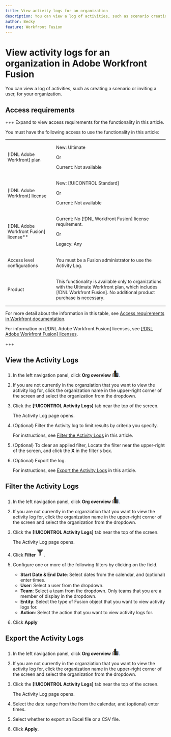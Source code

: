 ```yaml
---
title: View activity logs for an organization
description: You can view a log of activities, such as scenario creation or activation, for your organization.
author: Becky
feature: Workfront Fusion
---
```

# View activity logs for an organization in Adobe Workfront Fusion

You can view a log of activities, such as creating a scenario or inviting a user, for your organization.

## Access requirements

+++ Expand to view access requirements for the functionality in this article.

You must have the following access to use the functionality in this article:

<table style="table-layout:auto">
 <col> 
 <col> 
 <tbody> 
  <tr> 
   <td role="rowheader">[!DNL Adobe Workfront] plan</td>
   <td> <p>New: Ultimate</p> <p>Or</p> <p>Current: Not available</p></td> 
  </tr> 
  <tr data-mc-conditions=""> 
   <td role="rowheader">[!DNL Adobe Workfront] license</td> 
   <td> <p>New: [!UICONTROL Standard]</p><p>Or</p><p>Current: Not available</p> </td> 
  </tr> 
  <tr> 
   <td role="rowheader">[!DNL Adobe Workfront Fusion] license**</td> 
   <td>
   <p>Current: No [!DNL Workfront Fusion] license requirement.</p>
   <p>Or</p>
   <p>Legacy: Any </p>
   </td> 
  </tr> 
   <tr> 
   <td role="rowheader">Access level configurations</td> 
   <td> <p>You must be a Fusion administrator to use the Activity Log.</p></td> 
  </tr> 
  <tr> 
   <td role="rowheader">Product</td> 
   <td>
   <p>This functionality is available only to organizations with the Ultimate Workfront plan, which includes [!DNL Workfront Fusion]. No additional product purchase is necessary.</p>
   </td> 
  </tr>
 </tbody> 
</table>

For more detail about the information in this table, see [Access requirements in Workfront documentation](/help/workfront-fusion/set-up-and-manage-workfront-fusion/licensing-operations-overview/access-level-requirements-in-documentation.md).

For information on [!DNL Adobe Workfront Fusion] licenses, see [[!DNL Adobe Workfront Fusion] licenses](/help/workfront-fusion/set-up-and-manage-workfront-fusion/licensing-operations-overview/license-automation-vs-integration.md).

+++



## View the Activity Logs

1. In the left navigation panel, click **Org overview** ![Org overview icon](assets/org-overview-icon.png).
1. If you are not currently in the organziation that you want to view the activity log for, click the organization name in the upper-right corner of the screen and select the organization from the dropdown.
1. Click the **[!UICONTROL Activity Logs]** tab near the top of the screen.

   The Activity Log page opens.
1. (Optional) Filter the Activity log to limit results by criteria you specify.

   For instructions, see [Filter the Activity Logs](#filter-the-activity-logs) in this article.
1. (Optional) To clear an applied filter, Locate the filter near the upper-right of the screen, and click the **X** in the filter's box.
1. (Optional) Export the log.

   For instructions, see [Export the Activity Logs](#export-the-activity-logs) in this article.


## Filter the Activity Logs

1. In the left navigation panel, click **Org overview** ![Org overview icon](assets/org-overview-icon.png).
1. If you are not currently in the organziation that you want to view the activity log for, click the organization name in the upper-right corner of the screen and select the organization from the dropdown.
1. Click the **[!UICONTROL Activity Logs]** tab near the top of the screen.

   The Activity Log page opens.
1. Click **Filter** ![Filter icon](assets/filter-activity-log.png).
1. Configure one or more of the following filters by clicking on the field.

   * **Start Date & End Date**: Select dates from the calendar, and (optional) enter times.
   * **User**: Select a user from the dropdown.
   * **Team**: Select a team from the dropdown. Only teams that you are a member of display in the dropdown.
   * **Entity**: Select the type of Fusion object that you want to view activity logs for. 
   * **Action**: Select the action that you want to view activity logs for.

1. Click **Apply**

## Export the Activity Logs

1. In the left navigation panel, click **Org overview** ![Org overview icon](assets/org-overview-icon.png).
1. If you are not currently in the organziation that you want to view the activity log for, click the organization name in the upper-right corner of the screen and select the organization from the dropdown.
1. Click the **[!UICONTROL Activity Logs]** tab near the top of the screen.

   The Activity Log page opens.
1. Select the date range from the from the calendar, and (optional) enter times.
1. Select whether to export an Excel file or a CSV file.
1. Click **Apply**.

